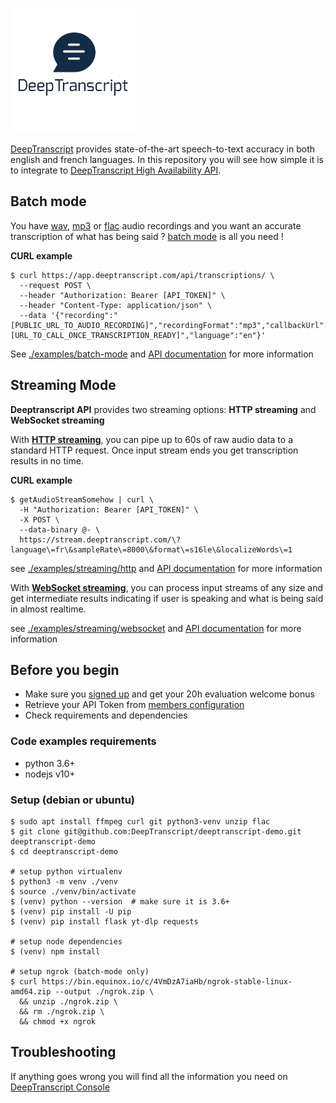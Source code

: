 ![logo deeptranscript](./docs/logo_round.png)

[DeepTranscript](https://www.deeptranscript.com) provides state-of-the-art speech-to-text accuracy in both english and french languages.
In this repository you will see how simple it is to integrate to [DeepTranscript High Availability API](https://app.deeptranscript.com/documentation).

## Batch mode
You have [wav](https://en.wikipedia.org/wiki/WAV), [mp3](https://en.wikipedia.org/wiki/MP3) or [flac](https://en.wikipedia.org/wiki/FLAC) audio recordings and you want an accurate transcription of what has being said ? [batch mode](https://app.deeptranscript.com/documentation#operation/transcriptions_create) is all you need !

**CURL example**
```shell
$ curl https://app.deeptranscript.com/api/transcriptions/ \
  --request POST \
  --header "Authorization: Bearer [API_TOKEN]" \
  --header "Content-Type: application/json" \
  --data '{"recording":"[PUBLIC_URL_TO_AUDIO_RECORDING]","recordingFormat":"mp3","callbackUrl":"[URL_TO_CALL_ONCE_TRANSCRIPTION_READY]","language":"en"}'
```

See [./examples/batch-mode](./examples/batch-mode) and [API documentation](https://app.deeptranscript.com/documentation#operation/transcriptions_create) for more information


## Streaming Mode
**Deeptranscript API** provides two streaming options: **HTTP streaming** and **WebSocket streaming**

With **[HTTP streaming](https://app.deeptranscript.com/documentation#operation/transcriptions_http_stream)**, you can pipe up to 60s of raw audio data to a standard HTTP request. Once input stream ends you get transcription results in no time.


**CURL example**
```shell
$ getAudioStreamSomehow | curl \
  -H "Authorization: Bearer [API_TOKEN]" \
  -X POST \
  --data-binary @- \
  https://stream.deeptranscript.com/\?language\=fr\&sampleRate\=8000\&format\=s16le\&localizeWords\=1
```

see [./examples/streaming/http](./examples/streaming/http) and [API documentation](https://app.deeptranscript.com/documentation#operation/transcriptions_http_stream) for more information

With **[WebSocket streaming](https://app.deeptranscript.com/documentation#operation/transcriptions_ws_stream)**, you can process input streams of any size and get intermediate results indicating if user is speaking and what is being said in almost realtime.

see [./examples/streaming/websocket](./examples/streaming/websocket) and [API documentation](https://app.deeptranscript.com/documentation#operation/transcriptions_ws_stream) for more information


## Before you begin

 - Make sure you [signed up](https://app.deeptranscript.com/signup) and get your 20h evaluation welcome bonus
 - Retrieve your API Token from [members configuration](https://app.deeptranscript.com/account/members)
 - Check requirements and dependencies


### Code examples requirements

 - python 3.6+
 - nodejs v10+


### Setup (debian or ubuntu)
```shell
$ sudo apt install ffmpeg curl git python3-venv unzip flac
$ git clone git@github.com:DeepTranscript/deeptranscript-demo.git deeptranscript-demo
$ cd deeptranscript-demo

# setup python virtualenv
$ python3 -m venv ./venv
$ source ./venv/bin/activate
$ (venv) python --version  # make sure it is 3.6+
$ (venv) pip install -U pip
$ (venv) pip install flask yt-dlp requests

# setup node dependencies
$ (venv) npm install

# setup ngrok (batch-mode only)
$ curl https://bin.equinox.io/c/4VmDzA7iaHb/ngrok-stable-linux-amd64.zip --output ./ngrok.zip \
  && unzip ./ngrok.zip \
  && rm ./ngrok.zip \
  && chmod +x ngrok
```

## Troubleshooting

If anything goes wrong you will find all the information you need on [DeepTranscript Console](https://app.deeptranscript.com)
